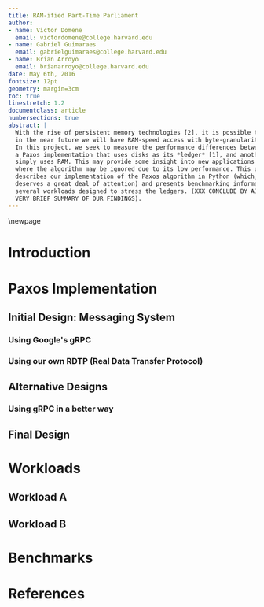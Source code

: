 ```yaml
---
title: RAM-ified Part-Time Parliament
author:
- name: Victor Domene
  email: victordomene@college.harvard.edu
- name: Gabriel Guimaraes
  email: gabrielguimaraes@college.harvard.edu
- name: Brian Arroyo
  email: brianarroyo@college.harvard.edu
date: May 6th, 2016
fontsize: 12pt
geometry: margin=3cm
toc: true
linestretch: 1.2
documentclass: article
numbersections: true
abstract: |
  With the rise of persistent memory technologies [2], it is possible that 
  in the near future we will have RAM-speed access with byte-granularity persistence.
  In this project, we seek to measure the performance differences between
  a Paxos implementation that uses disks as its *ledger* [1], and another that
  simply uses RAM. This may provide some insight into new applications of Paxos,
  where the algorithm may be ignored due to its low performance. This paper
  describes our implementation of the Paxos algorithm in Python (which, on its own right,
  deserves a great deal of attention) and presents benchmarking information on
  several workloads designed to stress the ledgers. (XXX CONCLUDE BY ADDING A
  VERY BRIEF SUMMARY OF OUR FINDINGS).
---
```


\newpage

# Introduction

# Paxos Implementation

## Initial Design: Messaging System

### Using Google's gRPC

### Using our own RDTP (Real Data Transfer Protocol)

## Alternative Designs

### Using gRPC in a better way

## Final Design

# Workloads

## Workload A

## Workload B

# Benchmarks

# References
